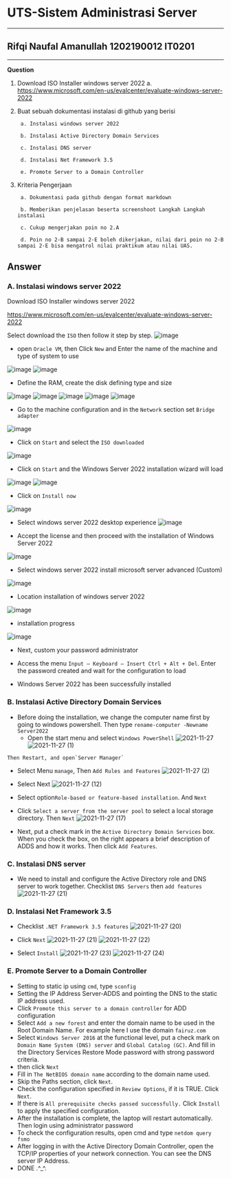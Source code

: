 # UTS-Sistem Administrasi Server
------
## Rifqi Naufal Amanullah 1202190012    IT0201
------
**Question**
1. Download ISO Installer windows server 2022 a. https://www.microsoft.com/en-us/evalcenter/evaluate-windows-server-2022

2. Buat sebuah dokumentasi instalasi di github yang berisi

        a. Instalasi windows server 2022

        b. Instalasi Active Directory Domain Services

        c. Instalasi DNS server

        d. Instalasi Net Framework 3.5

        e. Promote Server to a Domain Controller

3. Kriteria Pengerjaan

        a. Dokumentasi pada github dengan format markdown

        b. Memberikan penjelasan beserta screenshoot Langkah Langkah instalasi

        c. Cukup mengerjakan poin no 2.A

        d. Poin no 2-B sampai 2-E boleh dikerjakan, nilai dari poin no 2-B sampai 2-E bisa mengatrol nilai praktikum atau nilai UAS.

**Answer**
------
### A. Instalasi windows server 2022
Download ISO Installer windows server 2022

   https://www.microsoft.com/en-us/evalcenter/evaluate-windows-server-2022
   
   Select download the `ISO` then follow it step by step.
 ![image](https://user-images.githubusercontent.com/93064971/143679628-f3759bee-40e0-46c7-81c1-9b4ceffe02f2.png)

- open `Oracle VM`, then Click `New` and Enter the name of the machine and type of system to use

![image](https://user-images.githubusercontent.com/93064971/143679686-8252c4df-5e91-45cb-b7c2-8157fb525154.png)
![image](https://user-images.githubusercontent.com/93064971/143679741-2ed83c15-4b2f-470c-94f6-cf30d5349286.png)

- Define the RAM, create the disk defining type and size

![image](https://user-images.githubusercontent.com/93064971/143679823-a787cc35-e798-4363-b9b3-b433e30ca381.png)
![image](https://user-images.githubusercontent.com/93064971/143679852-55472e9f-60bd-4510-b42d-156abebc5b2c.png)
![image](https://user-images.githubusercontent.com/93064971/143679869-f82a2546-9fe4-452a-b760-edb651ba01f0.png)
![image](https://user-images.githubusercontent.com/93064971/143679889-228a0af8-629d-4774-b684-a1dfc82b3120.png)
![image](https://user-images.githubusercontent.com/93064971/143679923-cbbbb40a-5fea-4773-b99c-35bdf96f141b.png)

- Go to the machine configuration and in the `Network` section set `Bridge adapter`

![image](https://user-images.githubusercontent.com/93064971/143679953-0f49e561-0311-41a8-a771-ee4a472be51d.png)

-  Click on `Start` and select the `ISO downloaded`

![image](https://user-images.githubusercontent.com/93064971/143680019-042803c2-83b0-4db1-b3b1-4d7cb2badf45.png)

-  Click on `Start` and the Windows Server 2022 installation wizard will load

![image](https://user-images.githubusercontent.com/93064971/143680032-9db4699c-74fa-4884-9423-139a9f4b867b.png)
![image](https://user-images.githubusercontent.com/93064971/143680046-fa78f913-61d3-425a-9ac6-6b413f3bd3f4.png)

-  Click on `Install now`

![image](https://user-images.githubusercontent.com/93064971/143680052-1c1cc06a-923c-4823-b0a7-3b6942c29477.png)

- Select windows server 2022 desktop experience
![image](https://user-images.githubusercontent.com/93064971/143680089-5ccc8e74-c59a-4440-b441-3615f22f0adb.png)

- Accept the license and then proceed with the installation of Windows Server 2022

![image](https://user-images.githubusercontent.com/93064971/143680110-8a54077c-e2cf-4048-87b7-5dc2a2335920.png)

- Select windows server 2022 install microsoft server advanced (Custom)

![image](https://user-images.githubusercontent.com/93064971/143680128-5ba070a2-a306-4919-9311-657a34b51eb7.png)

- Location installation of windows server 2022

![image](https://user-images.githubusercontent.com/93064971/143680141-2c4998c3-fa76-4465-86c1-0b0233912700.png)

- installation progress

![image](https://user-images.githubusercontent.com/93064971/143680155-5a0a4046-2f80-443f-abb4-3daf6ce5bacd.png)

- Next, custom your password administrator

- Access the menu `Input – Keyboard – Insert Ctrl + Alt + Del`. Enter the password created and wait for the configuration to load

- Windows Server 2022 has been successfully installed

### B. Instalasi Active Directory Domain Services
-  Before doing the installation, we change the computer name first by going to windows powershell.
   Then type `rename-computer -Newname Server2022`
    - Open the start menu and select `Windows PowerShell`
    ![2021-11-27](https://user-images.githubusercontent.com/93064971/143680317-558a5359-fee6-47e3-a71d-e5457e851809.png)
    ![2021-11-27 (1)](https://user-images.githubusercontent.com/93064971/143680443-751e7129-047f-420f-b3e7-9b1e815691be.png)
```
Then Restart, and open`Server Manager` 
```
- Select Menu `manage`, Then `Add Rules and Features` 
![2021-11-27 (2)](https://user-images.githubusercontent.com/93064971/143680344-f47e1d37-f2c9-48cd-9f49-2749d820e1ed.png)


- Select Next
![2021-11-27 (12)](https://user-images.githubusercontent.com/93064971/143680477-8233204f-6bc9-4e6b-b50a-a76db08c3a7e.png)

- Select option`Role-based or feature-based installation`. And `Next`


- Click `Select a server from the server pool` to select a local storage directory. Then `Next`
![2021-11-27 (17)](https://user-images.githubusercontent.com/93064971/143680933-81f4c0b8-85fd-4387-9019-4dd1e1f1a0ea.png)

- Next, put a check mark in the `Active Directory Domain Services` box. When you check the box, on the right appears 
  a brief description of ADDS and how it works. Then click `Add Features`.

### C. Instalasi DNS server
- We need to install and configure the Active Directory role and DNS server to work together.
  Checklist `DNS Servers` then `add features` 
![2021-11-27 (21)](https://user-images.githubusercontent.com/93064971/143680960-6360263b-6684-4585-b568-92c3d7f931fc.png)

### D. Instalasi Net Framework 3.5
- Checklist `.NET Framework 3.5 features`
![2021-11-27 (20)](https://user-images.githubusercontent.com/93064971/143680982-131034d7-a001-4a74-9721-32594958dd59.png)

- Click `Next`
![2021-11-27 (21)](https://user-images.githubusercontent.com/93064971/143680997-2bd7b3c6-30dc-4776-867d-997fa0f6838b.png)
![2021-11-27 (22)](https://user-images.githubusercontent.com/93064971/143681004-dd3c2923-f403-406b-a1f8-0b8ae645df14.png)

- Select `Install`
![2021-11-27 (23)](https://user-images.githubusercontent.com/93064971/143681024-bdae2d12-9245-46d1-bcc0-ed3f4dde3654.png)
![2021-11-27 (24)](https://user-images.githubusercontent.com/93064971/143681025-c45e5b7d-aaf1-45f0-b31a-922cbc40fd86.png)

### E. Promote Server to a Domain Controller
-  Setting to static ip using `cmd`, type `sconfig`
-  Setting the IP Address Server-ADDS and pointing the DNS to the static IP address used.
-  Click `Promote this server to a domain controller` for ADD configuration
-  Select `Add a new forest` and enter the domain name to be used in the Root Domain Name. For example here I use the domain `fairuz.com`
-  Select `Windows Server 2016` at the functional level, put a check mark on `Domain Name System (DNS) server` and `Global Catalog (GC)`. 
   And fill in the Directory Services Restore Mode password with strong password criteria.
-  then click `Next`
-  Fill in `The NetBIOS domain name` according to the domain name used.
-  Skip the Paths section, click `Next`.
-  Check the configuration specified in `Review Options`, if it is TRUE. Click `Next`.
-  If there is `All prerequisite checks passed successfully.` Click `Install` to apply the specified configuration.
-  After the installation is complete, the laptop will restart automatically. Then login using administrator password
-  To check the configuration results, open cmd and type `netdom query fsmo`
-  After logging in with the Active Directory Domain Controller, open the TCP/IP properties of your network connection. 
   You can see the DNS server IP Address.
-  DONE .^_^.  
